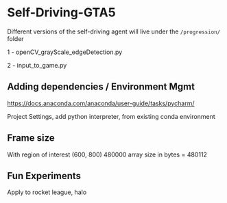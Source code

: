 # Self-Driving-GTA5

Different versions of the self-driving agent will live under the 
`/progression/` folder 

1 - openCV_grayScale_edgeDetection.py 

2 - input_to_game.py


## Adding dependencies / Environment Mgmt
https://docs.anaconda.com/anaconda/user-guide/tasks/pycharm/

Project Settings, add python interpreter, from existing conda environment

## Frame size

With region of interest
(600, 800) 480000
array size in bytes =  480112

## Fun Experiments

Apply to rocket league, halo
